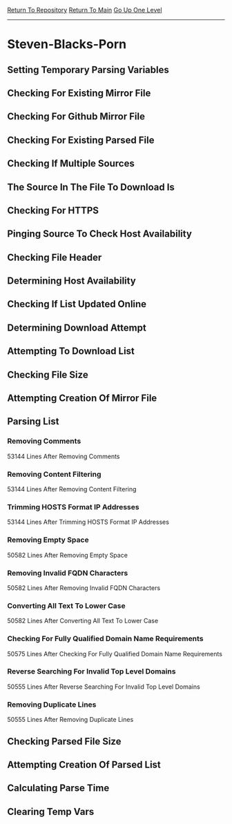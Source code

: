 [Return To Repository](https://github.com/deathbybandaid/piholeparser/)
[Return To Main](https://github.com/deathbybandaid/piholeparser/blob/master/RecentRunLogs/Mainlog.md)
[Go Up One Level](https://github.com/deathbybandaid/piholeparser/blob/master/RecentRunLogs/TopLevelScripts/30-Processing-Blacklists.md)
____________________________________
# Steven-Blacks-Porn
## Setting Temporary Parsing Variables
## Checking For Existing Mirror File
## Checking For Github Mirror File
## Checking For Existing Parsed File
## Checking If Multiple Sources
## The Source In The File To Download Is
## Checking For HTTPS
## Pinging Source To Check Host Availability
## Checking File Header
## Determining Host Availability
## Checking If List Updated Online
## Determining Download Attempt
## Attempting To Download List
## Checking File Size
## Attempting Creation Of Mirror File
## Parsing List
### Removing Comments
53144 Lines After Removing Comments
### Removing Content Filtering
53144 Lines After Removing Content Filtering
### Trimming HOSTS Format IP Addresses
53144 Lines After Trimming HOSTS Format IP Addresses
### Removing Empty Space
50582 Lines After Removing Empty Space
### Removing Invalid FQDN Characters
50582 Lines After Removing Invalid FQDN Characters
### Converting All Text To Lower Case
50582 Lines After Converting All Text To Lower Case
### Checking For Fully Qualified Domain Name Requirements
50575 Lines After Checking For Fully Qualified Domain Name Requirements
### Reverse Searching For Invalid Top Level Domains
50555 Lines After Reverse Searching For Invalid Top Level Domains
### Removing Duplicate Lines
50555 Lines After Removing Duplicate Lines
## Checking Parsed File Size
## Attempting Creation Of Parsed List
## Calculating Parse Time
## Clearing Temp Vars

